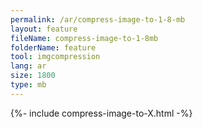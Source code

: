 ```yaml
---
permalink: /ar/compress-image-to-1-8-mb
layout: feature
fileName: compress-image-to-1-8mb
folderName: feature
tool: imgcompression
lang: ar
size: 1800
type: mb
---
```


{%- include compress-image-to-X.html -%}
